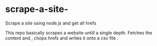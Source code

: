 # scrape-a-site-
Scrape a site using node.js and get all hrefs 

This repo basically scrapes a website untill a single depth. 
Fetches the content and , chops hrefs and writes it onto a csv file .

